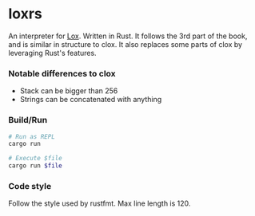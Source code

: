 # loxrs

An interpreter for [Lox](http://craftinginterpreters.com). Written in Rust.
It follows the 3rd part of the book, and is similar in structure to clox.
It also replaces some parts of clox by leveraging Rust's features.

### Notable differences to clox

- Stack can be bigger than 256
- Strings can be concatenated with anything

### Build/Run

``` bash
# Run as REPL
cargo run 

# Execute $file
cargo run $file
```

### Code style

Follow the style used by rustfmt.
Max line length is 120.